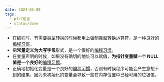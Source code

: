 ```yaml
---
date: 2024-05-09
tags:
  - pf/C语言
  - status/done
---
```

- 在编程时，有需要类型转换的时候都用上强制类型转换运算符，是一种良好的[编程习惯](编程习惯.md)。
- 把**常量定义为大写字母**形式，是一个很好的[编程习惯](编程习惯.md)。
- 在变量声明的时候，如果没有确切的地址可以赋值，**为指针变量赋一个 NULL 值是一个良好的**[编程习惯](编程习惯.md)。
- 正确地初始化变量是一个良好的[编程习惯](编程习惯.md)，否则有时候程序可能会产生意想不到的结果，因为未初始化的变量会导致一些在内存位置中已经可用的垃圾值。

